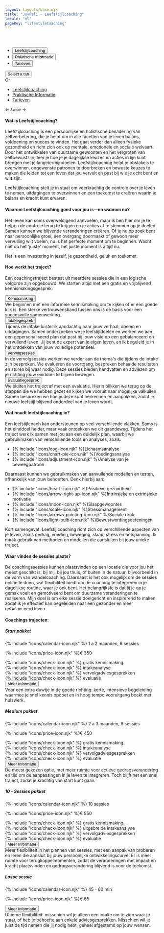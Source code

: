 ```yaml
---
layout: layouts/base.njk
title: "JoyFeli - Leefstijlcoaching"
locale: "nl"
pageKey: "lifestyleCoaching"
---
```


<!-- Hero Section -->
<header class="hero hero-pages d-flex align-items-center justify-content-center text-center" style="background: url('/img/lifestylecoaching.jpg') no-repeat center center/cover;">
</header>

<!-- Tabs Section -->
<section class="py-5 bg-light">
  <div class="container">
    <div class="custom-tabs">
      <!-- Tab Navigation -->
      <ul class="nav nav-tabs justify-content-center mb-4 border-0" id="leefstijlcoachingTabs" role="tablist">
        <li class="nav-item d-none d-md-flex">
          <button class="nav-link px-4 active" id="tab-lifestyle" data-bs-toggle="tab" data-bs-target="#lifestyle" type="button" role="tab" aria-controls="lifestyle" aria-selected="true">
            Leefstijlcoaching
          </button>
        </li>
        <li class="nav-item d-none d-md-flex">
          <button class="nav-link px-4" id="tab-info" data-bs-toggle="tab" data-bs-target="#info" type="button" role="tab" aria-controls="info" aria-selected="false">
            Praktische Informatie
          </button>
        </li>
        <li class="nav-item d-none d-md-flex">
          <button class="nav-link px-4" id="tab-pricing" data-bs-toggle="tab" data-bs-target="#pricing" type="button" role="tab" aria-controls="pricing" aria-selected="false">
            Tarieven
          </button>
        </li>
      </ul>
      <!-- Dropdown Menu for sm screens -->
      <div class="dropdown d-block d-md-none text-center fs-4">
        <button
          class="btn dropdown-toggle fs-4"
          type="button"
          id="mobileDropdown"
          data-bs-toggle="dropdown"
          aria-expanded="false"
        >
          Select a tab
        </button>
        <div class="mt-3">Or</div>
        <ul class="dropdown-menu" aria-labelledby="mobileDropdown" role="tablist">
          <li>
            <a class="dropdown-item" data-bs-toggle="tab" href="#lifestyle" role="tab">
              Leefstijlcoaching
            </a>
          </li>
          <li>
            <a class="dropdown-item" data-bs-toggle="tab" href="#info" role="tab">
              Praktische Informatie
            </a>
          </li>
          <li>
            <a class="dropdown-item" data-bs-toggle="tab" href="#pricing" role="tab">
              Tarieven
            </a>
          </li>
        </ul>
      </div>
      <div class="tab-line"></div>
      <div class="d-block d-md-none text-center mt-3">
        <span class="swipe-arrow">&larr;</span>
        <small class="mx-2">Swipe</small>
        <span class="swipe-arrow">&rarr;</span>
      </div>
    </div>
    <!-- Lifestyle Coaching Tab -->
    <div class="tab-content pt-3" id="lifestyleTabsContent" style="overflow:hidden">
      <div class="tab-pane fade show active" id="lifestyle" role="tabpanel" aria-labelledby="tab-lifestyle">
        <h4>Wat is Leefstijlcoaching?</h4>
        <p>
          Leefstijlcoaching is een persoonlijke en holistische benadering van zelfverbetering, die je helpt om in alle facetten van je leven balans, voldoening en succes te vinden. Het gaat verder dan alleen fysieke gezondheid en richt zich ook op mentale, emotionele en sociale welvaart. Door het ontwikkelen van duurzame gewoonten en het vergroten van zelfbewustzijn, leer je hoe je je dagelijkse keuzes en acties in lijn kunt brengen met je langetermijndoelen. Leefstijlcoaching helpt je obstakels te overwinnen, ongewenste patronen te doorbreken en bewuste keuzes te maken die leiden tot een leven dat jou vervult en past bij wie je echt bent en wilt zijn.   
        </p>
        <div class="mx-2 p-3 shadow rounded-4 custom-bg">
          Leefstijlcoaching stelt je in staat om veerkrachtig de controle over je leven te nemen, uitdagingen te overwinnen en    een toekomst te creëren waarin je balans en kracht kunt ervaren.
        </div>
        <h4 class="mt-4">Waarom Leefstijlcoaching goed voor jou is—en waarom nu?</h4>
        <p>
          Het leven kan soms overweldigend aanvoelen, maar ik ben hier om je te helpen de controle terug te krijgen en je acties af te stemmen op je doelen. Samen kunnen we blijvende veranderingen creëren. Of je nu op zoek bent naar persoonlijke groei, een overgang doormaakt of gewoon meer vervulling wilt voelen, nu is het perfecte moment om te beginnen. Wacht niet op het 'juiste' moment, het juiste moment is altijd nu. 
        </p>
        <div class="mx-2 p-3 shadow rounded-4 custom-bg">
          Het is een investering in jezelf; je gezondheid, geluk en toekomst.
        </div>
      </div>
      <!-- Practical Information Tab-->
      <div class="tab-pane fade" id="info" role="tabpanel" aria-labelledby="tab-info">
          <div class="container mt-4">
            <h4 class="fs-4">Hoe werkt het traject?</h4>
            <p>Een coachingstraject bestaat uit meerdere sessies die in een logische volgorde zijn opgebouwd. We starten altijd met een gratis en vrijblijvend kennismakingsgesprek:</p>
            <div class="row g-4">
              <div class="col-md-6 col-lg-6">
                <div class="card h-100">
                  <div class="card-body custom-color p-4 p-lg-5">
                    <button
                      class="btn toggle-btn w-100 d-flex justify-content-between align-items-center"
                      data-bs-toggle="collapse"
                      data-bs-target="#introduction"
                    >
                      <span class="card-title fs-4">Kennismaking</span>
                      <span class="toggle-icon"></span>
                    </button>
                    <div class="collapse collapse-text" id="introduction">
                      <div class="mt-2">
                        We beginnen met een informele kennismaking om te kijken of er een goede klik is. Een sterke vertrouwensband tussen ons is de basis voor een succesvolle samenwerking.
                      </div>
                    </div>
                  </div>
                </div>
              </div>
              <div class="col-md-6 col-lg-6">
                <div class="card h-100">
                  <div class="card-body custom-color p-4 p-lg-5">
                    <button
                      class="btn toggle-btn w-100 d-flex justify-content-between align-items-center"
                      data-bs-toggle="collapse"
                      data-bs-target="#intake"
                    >
                      <span class="card-title fs-4">Intakegesprek</span>
                      <span class="toggle-icon"></span>
                    </button>
                    <div class="collapse collapse-text" id="intake">
                      <div class="mt-2">
                        Tijdens de intake luister ik aandachtig naar jouw verhaal, doelen en uitdagingen. Samen onderzoeken we je leefstijldoelen en werken we aan een gepersonaliseerd plan dat past bij jouw visie op een gebalanceerd en vervullend leven. Jij bent de expert van je eigen leven, en ik begeleid je in het ontdekken van jouw volledige potentieel.
                      </div>
                    </div>
                  </div>
                </div>
              </div>
              <div class="col-md-6 col-lg-6">
                <div class="card h-100">
                  <div class="card-body custom-color p-4 p-lg-5">
                    <button
                      class="btn toggle-btn w-100 d-flex justify-content-between align-items-center"
                      data-bs-toggle="collapse"
                      data-bs-target="#followUp"
                    >
                      <span class="card-title fs-4">Vervolgsessies</span>
                      <span class="toggle-icon"></span>
                    </button>
                    <div class="collapse collapse-text" id="followUp">
                      <div class="mt-2">
                        In de vervolgsessies werken we verder aan de thema's die tijdens de intake zijn besproken. We evalueren de voortgang, bespreken behaalde resultaten en sturen bij waar nodig. Deze sessies bieden handvatten en adviezen om je richting jouw einddoel te blijven bewegen.
                      </div>
                    </div>
                  </div>
                </div>
              </div>
              <div class="col-md-6 col-lg-6">
                <div class="card h-100">
                  <div class="card-body custom-color p-4 p-lg-5">
                    <button
                      class="btn toggle-btn w-100 d-flex justify-content-between align-items-center"
                      data-bs-toggle="collapse"
                      data-bs-target="#evaluation"
                    >
                      <span class="card-title fs-4">Evaluatiegesprek</span>
                      <span class="toggle-icon"></span>
                    </button>
                    <div class="collapse collapse-text" id="evaluation">
                      <div class="mt-2">
                        We sluiten het traject af met een evaluatie. Hierin blikken we terug op de stappen die we hebben gezet en kijken we vooruit naar mogelijke valkuilen. Samen bespreken we hoe je deze kunt herkennen en aanpakken, zodat je nieuwe leefstijl blijvend onderdeel van je leven wordt.
                      </div>
                    </div>
                  </div>
                </div>
              </div>
            </div>
            <h4 class="mt-4 fs-4">Wat houdt leefstijlcoaching in?</h4>
            <p>Een leefstijlcoach kan ondersteunen op veel verschillende vlakken. Soms is het einddoel helder, maar vaak ontdekken we dit gaandeweg. Tijdens het traject werk ik samen met jou aan een duidelijk plan, waarbij we gebruikmaken van verschillende tools en analyses, zoals:</p>
            <ul>
                <li>{% include "icons/cog-icon.njk" %}<span class="px-lg-3">Lichaamsanalyse</span></li>
                <li>{% include "icons/chart-pie-icon.njk" %}<span class="px-lg-3">Voedingsanalyse</span></li>
                <li>{% include "icons/adjustment-icon.njk" %}<span class="px-lg-3">Analyse van je beweegpatroon</span></li>
            </ul>
            <p>Daarnaast kunnen we gebruikmaken van aanvullende modellen en testen, afhankelijk van jouw behoeften. Denk hierbij aan:</p>
            <ul>
                <li>{% include "icons/heart-icon.njk" %}<span class="px-lg-3">Positieve gezondheid</span></li>
                <li>{% include "icons/arrow-right-up-icon.njk" %}<span class="px-lg-3">Intrinsieke en extrinsieke motivatie</span></li>
                <li>{% include "icons/moon-icon.njk" %}<span class="px-lg-3">Slaapgewoontes</span></li>
                <li>{% include "icons/scale-icon.njk" %}<span class="px-lg-3">Stressmanagement</span></li>
                <li>{% include "icons/arrows-pointing-icon.njk" %}<span class="px-lg-3">Sociale druk</span></li>
                <li>{% include "icons/light-bulb-icon.njk" %}<span class="px-lg-3">Bewustwordingsoefeningen</span></li>
            </ul>
            <p>Kort samengevat: Leefstijlcoaching richt zich op verschillende aspecten van je leven, zoals gedrag, voeding, beweging, slaap, stress en ontspanning. Ik maak gebruik van methoden en modellen die aansluiten bij jouw unieke traject.</p>
            <h4 class="mt-4 fs-4">Waar vinden de sessies plaats?</h4>
            <p>
              De coachingssessies kunnen plaatsvinden op een locatie die voor jou het meest geschikt is: bij mij, bij jou thuis, of buiten in de natuur, bijvoorbeeld in de vorm van wandelcoaching. Daarnaast is het ook mogelijk om de sessies online te doen, wat flexibiliteit biedt om de coaching te integreren in je dagelijkse routine, waar je ook bent. Het belangrijkste is dat jij je op je gemak voelt en gemotiveerd bent om duurzame veranderingen te realiseren. Mijn doel is om elke sessie doelgericht en inspirerend te maken, zodat ik je effectief kan begeleiden naar een gezonder en meer gebalanceerd leven.
            </p>
        </div>
      </div>
      <!-- Pricing tab -->
      <div class="tab-pane fade" id="pricing" role="tabpanel" aria-labelledby="tab-pricing">
          <h4>Coachings trajecten:</h4>
          <div class="row g-4">
            <!-- Start pakket Card -->
            <div class="col-md-6 col-lg-6">
                <div class="card h-100">
                    <div class="card-body custom-color p-4 p-lg-5">
                        <h5 class="card-title text-center fs-4">Start pakket</h5>
                        <p class="card-text fs-lg-4">
                          {% include "icons/calendar-icon.njk" %}
                          <span class="px-lg-3">1 a 2 maanden, 6 sessies</span>
                        </p>
                        <p class="card-text fs-lg-4">
                          {% include "icons/price-icon.njk" %}<span class="px-lg-3">€ 350</span>
                        </p>
                        <div class="card-text">
                          <div>
                            {% include "icons/check-icon.njk" %}
                            <span class="px-lg-3">gratis kennismaking</span>
                          </div>
                          <div>
                            {% include "icons/check-icon.njk" %}
                            <span class="px-lg-3">intakeanalyse</span>
                          </div>
                          <div>
                            {% include "icons/check-icon.njk" %}
                            <span class="px-lg-3">vervolgadviesgesprekken</span>
                          </div>
                          <div>
                            {% include "icons/check-icon.njk" %}
                            <span class="px-lg-3">evaluatie</span>
                          </div>
                          <button
                            class="btn toggle-btn w-100 d-flex justify-content-center align-items-center"
                            data-bs-toggle="collapse"
                            data-bs-target="#startPakket"
                          >
                            <span class="fs-lg-4 visually-hidden">Meer Informatie</span>
                            <span class="toggle-icon"></span>
                          </button>
                          <div class="collapse collapse-text" id="startPakket">
                            <div class="mt-2">
                              Voor een extra duwtje in de goede richting:   korte,  intensieve begeleiding waarmee je snel kennis opdoet en in hoog tempo vooruitgang boekt met huiswerk.
                            </div>
                          </div>
                        </div>
                    </div>
                </div>
            </div>
            <!-- Medium Pakket Card -->
            <div class="col-md-6 col-lg-6">
                <div class="card h-100">
                    <div class="card-body custom-color p-4 p-lg-5">
                        <h5 class="card-title text-center fs-4">Medium pakket</h5>
                        <p class="card-text fs-lg-4">
                          {% include "icons/calendar-icon.njk" %}
                          <span class="px-lg-3">2 a 3 maanden, 8 sessies</span>
                        </p>
                        <p class="card-text fs-lg-4">
                          {% include "icons/price-icon.njk" %}<span class="px-lg-3">€ 450</span>
                        </p>
                        <div class="card-text">
                          <div>
                            {% include "icons/check-icon.njk" %}
                            <span class="px-lg-3">gratis kennismaking</span>
                          </div>
                          <div>
                            {% include "icons/check-icon.njk" %}
                            <span class="px-lg-3">intakeanalyse</span>
                          </div>
                          <div>
                            {% include "icons/check-icon.njk" %}
                            <span class="px-lg-3">vervolgadviesgesprekken</span>
                          </div>
                          <div>
                            {% include "icons/check-icon.njk" %}
                            <span class="px-lg-3">evaluatie</span>
                          </div>
                          <button
                            class="btn toggle-btn w-100 d-flex justify-content-center align-items-center"
                            data-bs-toggle="collapse"
                            data-bs-target="#mediumPakket"
                          >
                            <span class="fs-lg-4 visually-hidden">Meer Informatie</span>
                            <span class="toggle-icon"></span>
                          </button>
                          <div class="collapse collapse-text" id="mediumPakket">
                            <div class="mt-2">
                            De meest gekozen optie, met meer ruimte voor actieve gedragsverandering en tijd om de aanpassingen in je leven te integreren. Toch blijft het een snel traject, zodat je krachtig van start kunt gaan.
                            </div>
                          </div>
                        </div>
                    </div>
                </div>
            </div>
            <!-- 10 - Sessies Pakket Card -->
            <div class="col-md-6 col-lg-6">
                <div class="card h-100">
                    <div class="card-body custom-color p-4 p-lg-5">
                        <h5 class="card-title text-center fs-4">10 - Sessies pakket</h5>
                        <p class="card-text fs-lg-4">
                          {% include "icons/calendar-icon.njk" %}
                          <span class="px-lg-3"> 10 sessies</span>
                        </p>
                        <p class="card-text fs-lg-4">
                          {% include "icons/price-icon.njk" %}<span class="px-lg-3">€ 550</span>
                        </p>
                        <div class="card-text">
                          <div>
                            {% include "icons/check-icon.njk" %}
                            <span class="px-lg-3">gratis kennismaking</span>
                          </div>
                          <div>
                            {% include "icons/check-icon.njk" %}
                            <span class="px-lg-3">uitgebreide intakeanalyse</span>
                          </div>
                          <div>
                            {% include "icons/check-icon.njk" %}
                            <span class="px-lg-3">vervolgadviesgesprekken</span>
                          </div>
                          <div>
                            {% include "icons/check-icon.njk" %}
                            <span class="px-lg-3">evaluatie</span>
                          </div>
                          <button
                            class="btn toggle-btn w-100 d-flex justify-content-center align-items-center"
                            data-bs-toggle="collapse"
                            data-bs-target="#tenSessiesPakket"
                          >
                            <span class="fs-lg-4 visually-hidden">Meer Informatie</span>
                            <span class="toggle-icon"></span>
                          </button>
                          <div class="collapse collapse-text" id="tenSessiesPakket">
                            <div class="mt-2">
                              Meer flexibiliteit in het plannen van sessies, met een aanpak van proberen en leren die aansluit bij jouw persoonlijke ontwikkelingscurve. Er is meer ruimte voor terugkoppelmomenten, zodat de veranderingen met impact en kracht plaatsvinden en gedragsverandering blijvend is voor de toekomst.
                            </div>
                          </div>
                        </div>
                    </div>
                </div>
            </div>
            <!-- Losse sessie Card -->
            <div class="col-md-6 col-lg-6">
                <div class="card h-100">
                    <div class="card-body custom-color p-4 p-lg-5">
                        <h5 class="card-title text-center fs-4">Losse sessie</h5>
                        <p class="card-text fs-lg-4">
                          {% include "icons/calendar-icon.njk" %}
                          <span class="px-lg-3">45 - 60 min</span>
                        </p>
                        <p class="card-text fs-4">
                          {% include "icons/price-icon.njk" %}<span class="px-lg-3">€ 65</span>
                        </p>
                        <div class="card-text">
                          <button
                            class="btn toggle-btn w-100 d-flex justify-content-center align-items-center"
                            data-bs-toggle="collapse"
                            data-bs-target="#singlePakket"
                          >
                            <span class="fs-lg-4 visually-hidden">Meer Informatie</span>
                            <span class="toggle-icon"></span>
                          </button>
                          <div class="collapse collapse-text" id="singlePakket">
                            Ultieme flexibiliteit: misschien wil je alleen een intake om te zien waar je staat, of heb je behoefte aan enkele adviesgesprekken. Misschien wil je juist de tijd nemen die jij nodig hebt, geheel afgestemd op jouw wensen.
                          </div>
                        </div>
                    </div>
                </div>
            </div>
        </div>
      </div>
    </div>
  </div>
</section>